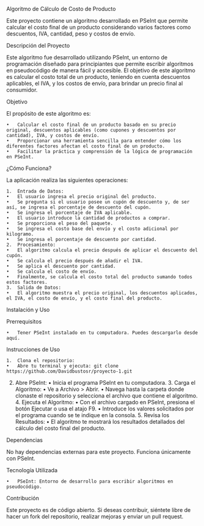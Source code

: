Algoritmo de Cálculo de Costo de Producto

Este proyecto contiene un algoritmo desarrollado en PSeInt que permite calcular el costo final de un producto considerando varios factores como descuentos, IVA, cantidad, peso y costos de envío.

Descripción del Proyecto

Este algoritmo fue desarrollado utilizando PSeInt, un entorno de programación diseñado para principiantes que permite escribir algoritmos en pseudocódigo de manera fácil y accesible. El objetivo de este algoritmo es calcular el costo total de un producto, teniendo en cuenta descuentos aplicables, el IVA, y los costos de envío, para brindar un precio final al consumidor.

Objetivo

El propósito de este algoritmo es:

	•	Calcular el costo final de un producto basado en su precio original, descuentos aplicables (como cupones y descuentos por cantidad), IVA, y costos de envío.
	•	Proporcionar una herramienta sencilla para entender cómo los diferentes factores afectan el costo final de un producto.
	•	Facilitar la práctica y comprensión de la lógica de programación en PSeInt.

¿Cómo Funciona?

La aplicación realiza las siguientes operaciones:

	1.	Entrada de Datos:
	•	El usuario ingresa el precio original del producto.
	•	Se pregunta si el usuario posee un cupón de descuento y, de ser así, se ingresa el porcentaje de descuento del cupón.
	•	Se ingresa el porcentaje de IVA aplicable.
	•	El usuario introduce la cantidad de productos a comprar.
	•	Se proporciona el peso del paquete.
	•	Se ingresa el costo base del envío y el costo adicional por kilogramo.
	•	Se ingresa el porcentaje de descuento por cantidad.
	2.	Procesamiento:
	•	El algoritmo calcula el precio después de aplicar el descuento del cupón.
	•	Se calcula el precio después de añadir el IVA.
	•	Se aplica el descuento por cantidad.
	•	Se calcula el costo de envío.
	•	Finalmente, se calcula el costo total del producto sumando todos estos factores.
	3.	Salida de Datos:
	•	El algoritmo muestra el precio original, los descuentos aplicados, el IVA, el costo de envío, y el costo final del producto.

Instalación y Uso

Prerrequisitos

	•	Tener PSeInt instalado en tu computadora. Puedes descargarlo desde aquí.

Instrucciones de Uso

	1.	Clona el repositorio:
	•	Abre tu terminal y ejecuta: git clone https://github.com/Davidbustosr/proyecto-1.git
2.	Abre PSeInt:
	•	Inicia el programa PSeInt en tu computadora.
	3.	Carga el Algoritmo:
	•	Ve a Archivo > Abrir.
	•	Navega hasta la carpeta donde clonaste el repositorio y selecciona el archivo que contiene el algoritmo.
	4.	Ejecuta el Algoritmo:
	•	Con el archivo cargado en PSeInt, presiona el botón Ejecutar o usa el atajo F9.
	•	Introduce los valores solicitados por el programa cuando se te indique en la consola.
	5.	Revisa los Resultados:
	•	El algoritmo te mostrará los resultados detallados del cálculo del costo final del producto.

Dependencias

No hay dependencias externas para este proyecto. Funciona únicamente con PSeInt.

Tecnología Utilizada

	•	PSeInt: Entorno de desarrollo para escribir algoritmos en pseudocódigo.

Contribución

Este proyecto es de código abierto. Si deseas contribuir, siéntete libre de hacer un fork del repositorio, realizar mejoras y enviar un pull request.
